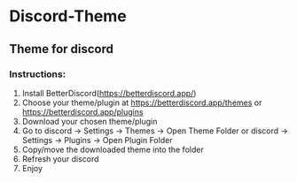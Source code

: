 # Discord-Theme
Theme for discord
------ 
### Instructions: 
1. Install BetterDiscord(https://betterdiscord.app/)
2. Choose your theme/plugin at https://betterdiscord.app/themes or https://betterdiscord.app/plugins
3. Download your chosen theme/plugin
4. Go to discord -> Settings -> Themes -> Open Theme Folder or discord -> Settings -> Plugins -> Open Plugin Folder
5. Copy/move the downloaded theme into the folder
6. Refresh your discord
7. Enjoy
